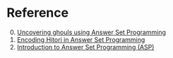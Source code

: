 # Reference

0. [Uncovering ghouls using Answer Set Programming](https://rdivyanshu.github.io/haunted.html)
0. [Encoding Hitori in Answer Set Programming](https://rdivyanshu.github.io/asp.html)
0. [Introduction to Answer Set Programming (ASP)](https://lucas.bourneuf.net/blog/drafts/tuto-asp-en.html)

